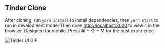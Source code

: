 ## Tinder Clone

After cloning, run `yarn install` to install dependencies, then `yarn start` to run in development mode. Then open [http://localhost:3000](http://localhost:3000) to view it in the browser. Designed for mobile. Press ⌘ + ⇧ + M for the best experience.

![Tinder UI GIF](tinder-ui.gif)
